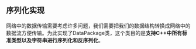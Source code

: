 ## 序列化实现
网络中的数据传输需要考虑许多问题，我们需要把我们的数据结构转换成网络中的数据流方便传输。为此实现了DataPackage类，这个类目的是**支持C++中所有标准类型以及字符串进行序列化和反序列化**。
